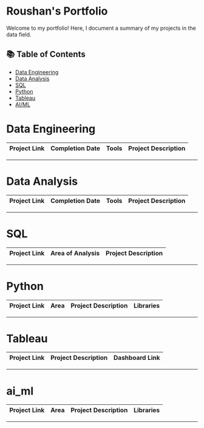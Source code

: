 # Roushan's Portfolio

Welcome to my portfolio! Here, I document a summary of my projects in the data field.

## 📚 Table of Contents
- [Data Engineering](#data-engineering)
- [Data Analysis](#data-analysis)
- [SQL](#sql)
- [Python](#python)
- [Tableau](#tableau)
- [AI/ML](#al_ml)


# Data Engineering

| Project Link | Completion Date | Tools | Project Description | 
|---|---|---|---|


***
# Data Analysis

| Project Link | Completion Date | Tools | Project Description | 
|---|---|---|---|


***

# SQL

| Project Link | Area of Analysis | Project Description | 
|---|---|---|


***


# Python

| Project Link | Area | Project Description | Libraries |    
|---|---|---|---|


***

# Tableau

| Project Link | Project Description | Dashboard Link |
|---|---|---|


***

# ai_ml

| Project Link | Area | Project Description | Libraries |    
|---|---|---|---|


***

